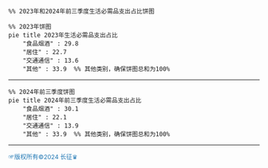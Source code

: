 
```mermaid
%% 2023年和2024年前三季度生活必需品支出占比饼图

%% 2023年饼图
pie title 2023年生活必需品支出占比
    "食品烟酒" : 29.8
    "居住" : 22.7
    "交通通信" : 13.6
    "其他" : 33.9  %% 其他类别，确保饼图总和为100%

```
---
```mermaid
%% 2024年前三季度饼图
pie title 2024年前三季度生活必需品支出占比
    "食品烟酒" : 30.1
    "居住" : 22.1
    "交通通信" : 13.9
    "其他" : 33.9  %% 其他类别，确保饼图总和为100%
```
---
<span style="color:#1f77b4; font-weight:; font-size:12px;">☞版权所有©2024 长征♛</span>

